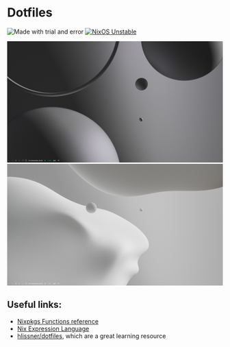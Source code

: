 # Dotfiles
![Made with trial and error](https://img.shields.io/badge/Made%20with-trial%20and%20error-blue?style=flat-square&logo=haskell)
[![NixOS Unstable](https://img.shields.io/badge/NixOS-Unstable-blue.svg?style=flat-square&logo=NixOS&logoColor=white)](https://nixos.org)

![Screenshot dark](./modules/ui/atmosphere/dark/screenshot.jpg)
![Screenshot light](./modules/ui/atmosphere/light/screenshot.jpg)

## Useful links:
* [Nixpkgs Functions reference](https://nixos.org/manual/nixpkgs/stable/#chap-functions)
* [Nix Expression Language](https://nixos.org/manual/nix/stable/#ch-expression-language)
* [hlissner/dotfiles](https://github.com/hlissner/dotfiles), which are a great learning resource

